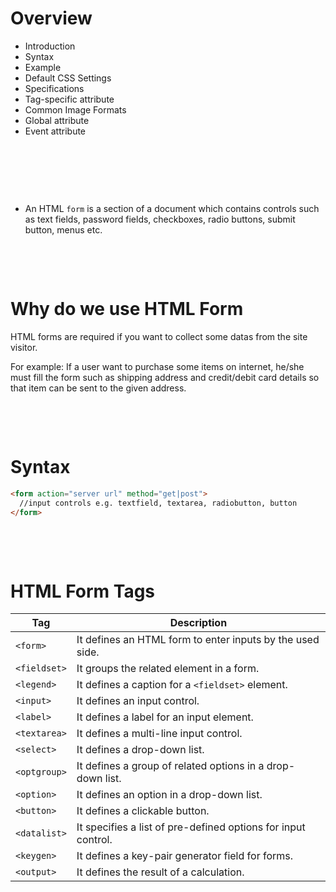 # Overview

- Introduction
- Syntax
- Example
- Default CSS Settings
- Specifications
- Tag-specific attribute
- Common Image Formats
- Global attribute
- Event attribute

&nbsp;

&nbsp;

&nbsp;

- An HTML `form` is a section of a document which contains controls such as text fields, password fields, checkboxes, radio buttons, submit button, menus etc.

&nbsp;

&nbsp;

# Why do we use HTML Form

HTML forms are required if you want to collect some datas from the site visitor.

For example: If a user want to purchase some items on internet, he/she must fill the form such as shipping address and credit/debit card details so that item can be sent to the given address.

&nbsp;

&nbsp;

# Syntax

```html
<form action="server url" method="get|post">
  //input controls e.g. textfield, textarea, radiobutton, button
</form>
```

&nbsp;

&nbsp;

# HTML Form Tags

| Tag          | Description                                                   |
| ------------ | ------------------------------------------------------------- |
| `<form>`     | It defines an HTML form to enter inputs by the used side.     |
| `<fieldset>` | It groups the related element in a form.                      |
| `<legend>`   | It defines a caption for a `<fieldset>` element.              |
| `<input>`    | It defines an input control.                                  |
| `<label>`    | It defines a label for an input element.                      |
| `<textarea>` | It defines a multi-line input control.                        |
| `<select>`   | It defines a drop-down list.                                  |
| `<optgroup>` | It defines a group of related options in a drop-down list.    |
| `<option>`   | It defines an option in a drop-down list.                     |
| `<button>`   | It defines a clickable button.                                |
| `<datalist>` | It specifies a list of pre-defined options for input control. |
| `<keygen>`   | It defines a key-pair generator field for forms.              |
| `<output>`   | It defines the result of a calculation.                       |

&nbsp;

&nbsp;
